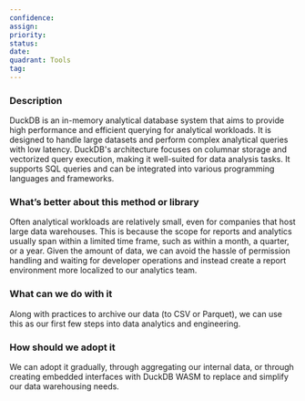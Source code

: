 ```yaml
---
confidence: 
assign: 
priority: 
status: 
date: 
quadrant: Tools
tag: 
---
```


<!-- table_of_contents 282332bc-e49e-4234-a386-5ad0d0050320 -->

### Description

DuckDB is an in-memory analytical database system that aims to provide high performance and efficient querying for analytical workloads. It is designed to handle large datasets and perform complex analytical queries with low latency. DuckDB's architecture focuses on columnar storage and vectorized query execution, making it well-suited for data analysis tasks. It supports SQL queries and can be integrated into various programming languages and frameworks.

### What’s better about this method or library

Often analytical workloads are relatively small, even for companies that host large data warehouses. This is because the scope for reports and analytics usually span within a limited time frame, such as within a month, a quarter, or a year. Given the amount of data, we can avoid the hassle of permission handling and waiting for developer operations and instead create a report environment more localized to our analytics team.

### What can we do with it

Along with practices to archive our data (to CSV or Parquet), we can use this as our first few steps into data analytics and engineering.

### How should we adopt it

We can adopt it gradually, through aggregating our internal data, or through creating embedded interfaces with DuckDB WASM to replace and simplify our data warehousing needs.

<!-- child_database e34e3755-b3f3-4c1e-9300-199891113505 -->
